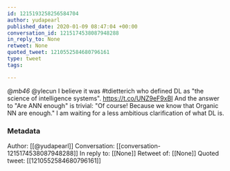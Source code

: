 ```yaml
---
id: 1215193258256584704
author: yudapearl
published_date: 2020-01-09 08:47:04 +00:00
conversation_id: 1215174538087948288
in_reply_to: None
retweet: None
quoted_tweet: 1210552584680796161
type: tweet
tags:

---
```


@_mb46_ @ylecun I believe it was #tdietterich who defined DL as "the science of intelligence systems". https://t.co/UNZ9eF9xBI And the answer to "Are ANN enough" is trivial: "Of course! Because we know that Organic NN are enough." I am waiting for a less ambitious clarification of what DL is.

### Metadata

Author: [[@yudapearl]]
Conversation: [[conversation-1215174538087948288]]
In reply to: [[None]]
Retweet of: [[None]]
Quoted tweet: [[1210552584680796161]]
